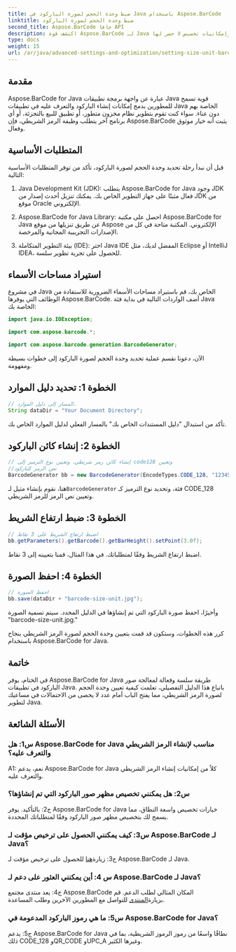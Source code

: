 ```yaml
---
title: ضبط وحدة الحجم لصورة الباركود في Java باستخدام Aspose.BarCode
linktitle: ضبط وحدة الحجم لصورة الباركود
second_title: Aspose.BarCode جافا API
description: اكتشف قوة Aspose.BarCode لـ Java في تحديد وحدات الحجم الدقيقة لصور الباركود. تكامل سهل وأداء قوي وإمكانيات تخصيص لا حصر لها.
type: docs
weight: 15
url: /ar/java/advanced-settings-and-optimization/setting-size-unit-barcode-image/
---
```

## مقدمة

Aspose.BarCode for Java عبارة عن واجهة برمجة تطبيقات Java قوية تسمح للمطورين بدمج إمكانات إنشاء الباركود والتعرف عليه في تطبيقات Java الخاصة بهم دون عناء. سواء كنت تقوم بتطوير نظام مخزون متطور، أو تطبيق للبيع بالتجزئة، أو أي برنامج آخر يتطلب وظيفة الرمز الشريطي، فإن Aspose.BarCode يثبت أنه خيار موثوق وفعال.

## المتطلبات الأساسية

قبل أن نبدأ رحلة تحديد وحدة الحجم لصورة الباركود، تأكد من توفر المتطلبات الأساسية التالية:

1. Java Development Kit (JDK): يتطلب Aspose.BarCode for Java وجود JDK فعال مثبتًا على جهاز التطوير الخاص بك. يمكنك تنزيل أحدث إصدار من JDK من موقع Oracle الإلكتروني.

2. Aspose.BarCode for Java Library: احصل على مكتبة Aspose.BarCode for Java عن طريق تنزيلها من موقع Aspose الإلكتروني. المكتبة متاحة في كل من الإصدارات التجريبية المجانية والمرخصة.

3. بيئة التطوير المتكاملة (IDE): اختر Java IDE المفضل لديك، مثل Eclipse أو IntelliJ IDEA، للحصول على تجربة تطوير سلسة.

## استيراد مساحات الأسماء

في مشروع Java الخاص بك، قم باستيراد مساحات الأسماء الضرورية للاستفادة من الوظائف التي يوفرها Aspose.BarCode. أضف الواردات التالية في بداية فئة Java الخاصة بك:

```java
import java.io.IOException;

import com.aspose.barcode.*;

import com.aspose.barcode.generation.BarcodeGenerator;
```


الآن، دعونا نقسم عملية تحديد وحدة الحجم لصورة الباركود إلى خطوات بسيطة ومفهومة.

## الخطوة 1: تحديد دليل الموارد

```java
// المسار إلى دليل الموارد.
String dataDir = "Your Document Directory";
```

تأكد من استبدال "دليل المستندات الخاص بك" بالمسار الفعلي لدليل الموارد الخاص بك.

## الخطوة 2: إنشاء كائن الباركود

```java
// إنشاء كائن رمز شريطي، وتعيين نوع الترميز إلى code128 وتعيين
//نص الرمز للباركود
BarcodeGenerator bb = new BarcodeGenerator(EncodeTypes.CODE_128, "1234567");
```

 هنا، نقوم بإنشاء مثيل لـ`BarcodeGenerator` فئة، وتحديد نوع الترميز كـ CODE_128 وتعيين نص الرمز للرمز الشريطي.

## الخطوة 3: ضبط ارتفاع الشريط

```java
// اضبط ارتفاع الشريط على 3 نقاط
bb.getParameters().getBarcode().getBarHeight().setPoint(3.0f);
```

اضبط ارتفاع الشريط وفقًا لمتطلباتك. في هذا المثال، قمنا بتعيينه إلى 3 نقاط.

## الخطوة 4: احفظ الصورة

```java
// احفظ الصورة
bb.save(dataDir + "barcode-size-unit.jpg");
```

وأخيرًا، احفظ صورة الباركود التي تم إنشاؤها في الدليل المحدد. سيتم تسمية الصورة "barcode-size-unit.jpg."

كرر هذه الخطوات، وستكون قد قمت بتعيين وحدة الحجم لصورة الرمز الشريطي بنجاح باستخدام Aspose.BarCode for Java.

## خاتمة

في الختام، يوفر Aspose.BarCode for Java طريقة سلسة وفعالة لمعالجة صور الباركود في تطبيقات Java. باتباع هذا الدليل التفصيلي، تعلمت كيفية تعيين وحدة الحجم لصورة الرمز الشريطي، مما يفتح الباب أمام عدد لا يحصى من الاحتمالات في مساعيك لتطوير Java.

## الأسئلة الشائعة

### س1: هل Aspose.BarCode for Java مناسب لإنشاء الرمز الشريطي والتعرف عليه؟

A1: نعم، يدعم Aspose.BarCode for Java كلاً من إمكانيات إنشاء الرمز الشريطي والتعرف عليه.

### س2: هل يمكنني تخصيص مظهر صور الباركود التي تم إنشاؤها؟

ج2: بالتأكيد. يوفر Aspose.BarCode for Java خيارات تخصيص واسعة النطاق، مما يسمح لك بتخصيص مظهر صور الباركود وفقًا لمتطلباتك المحددة.

### س3: كيف يمكنني الحصول على ترخيص مؤقت لـ Aspose.BarCode لـ Java؟

 ج3: زيارة[هنا](https://purchase.aspose.com/temporary-license/) للحصول على ترخيص مؤقت لـ Aspose.BarCode لـ Java.

### س 4: أين يمكنني العثور على دعم لـ Aspose.BarCode لـ Java؟

 ج4: يعد منتدى مجتمع Aspose.BarCode المكان المثالي لطلب الدعم. قم بزيارة[المنتدى](https://forum.aspose.com/c/barcode/13) للتواصل مع المطورين الآخرين وطلب المساعدة.

### س5: ما هي رموز الباركود المدعومة في Aspose.BarCode for Java؟

ج5: يدعم Aspose.BarCode for Java نطاقًا واسعًا من رموز الرموز الشريطية، بما في ذلك CODE_128 وQR_CODE وUPC_A وغيرها الكثير.